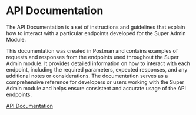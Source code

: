 # API Documentation

The API Documentation is a set of instructions and guidelines that explain how to interact with a particular endpoints developed for the Super Admin Module.

This documentation was created in Postman and contains examples of requests and responses from the endpoints used throughout the Super Admin module. It provides detailed information on how to interact with each endpoint, including the required parameters, expected responses, and any additional notes or considerations. The documentation serves as a comprehensive reference for developers or users working with the Super Admin module and helps ensure consistent and accurate usage of the API endpoints.

[API Documentation](https://documenter.getpostman.com/view/24797873/2s93sabtXU)
